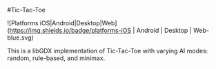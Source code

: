 #Tic-Tac-Toe

![Platforms iOS|Android|Desktop|Web](https://img.shields.io/badge/platforms-iOS | Android | Desktop | Web-blue.svg)

This is a libGDX implementation of Tic-Tac-Toe with varying AI modes: random, rule-based, and minimax.
